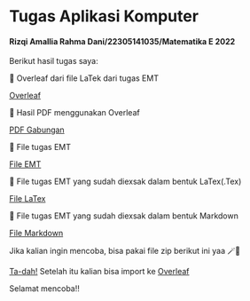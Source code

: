 # Tugas Aplikasi Komputer
#### Rizqi Amallia Rahma Dani/22305141035/Matematika E 2022

Berikut hasil tugas saya:

🔮 Overleaf dari file LaTek dari tugas EMT

[Overleaf](https://www.overleaf.com/project/65689de72dc75836afa8864f)

🔮 Hasil PDF menggunakan Overleaf

[PDF Gabungan](https://github.com/amalliarizqi/Aplikas-komputer_Rizqi-Amallia/files/13522810/Rizqi_Amallia_Rahma_Dani_22305141035.pdf)

🔮 File tugas EMT

[File EMT](https://github.com/amalliarizqi/Aplikasi-Komputer/files/13524459/EMT_Rizqi.Amallia_22305141035.zip)

🔮 File tugas EMT yang sudah diexsak dalam bentuk LaTex(.Tex)

[File LaTex](https://github.com/amalliarizqi/Aplikasi-Komputer/files/13524237/LaTeX_Rizqi.Amallia_22305141035.zip)

🔮 File tugas EMT yang sudah diexsak dalam bentuk Markdown

[File Markdown](https://github.com/amalliarizqi/Aplikasi-Komputer/files/13524245/Markdown_Rizqi.Amallia_22305141035.zip)



Jika kalian ingin mencoba, bisa pakai file zip berikut ini yaa 🪄🔮 

[Ta-dah!](https://github.com/amalliarizqi/Aplikas-komputer_Rizqi-Amallia/files/13522935/Rizqi.Amallia.Rahma.Dani_22305141035.zip)
Setelah itu kalian bisa import ke [Overleaf](https://www.overleaf.com/)

Selamat mencoba!!
